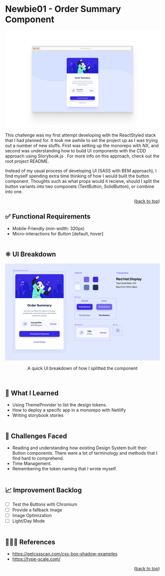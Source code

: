 # Newbie01 - Order Summary Component

![Screenshot of Challenge](./src/assets/readme-cover.png)

This challenge was my first attempt developing with the ReactStyled stack that I had planned for. It took me awhile to set the project up as I was trying out a number of new stuffs. First was setting up the monorepo with NX, and second was understanding how to build UI components with the CDD approach using Storybook.js . For more info on this approach, check out the root project README.

Instead of my usual process of developing UI (SASS with BEM approach), I find myself spending extra time thinking of how I would built the button component. Thoughts such as what props would it recieve, should I split the button variants into two componets (TextButton, SolidButton), or combine into one.

<p align="right">(<a href="#top">back to top</a>)</p>

## ✅ Functional Requirements

- Mobile-Friendly (min-width: 320px)
- Micro-interactions for Button [default, hover]
  <br/>
  <br/>

## ⚛️ UI Breakdown

![Screenshot of Challenge](./src/assets/readme-uiBreakdown.jpg)

<p align="center">A quick UI breakdown of how I splitted the component</p>
<br/>

## 🧠 What I Learned

- Using ThemeProvider to list the design tokens.
- How to deploy a specifc app in a monorepo with Netlilfy
- Writing storybook stories
  <br/>
  <br/>

## 🧗 Challenges Faced

- Reading and understanding how existing Design System built their Button components. There were a lot of terminology and methods that I find hard to comprehend.
- Time Management.
- Remembering the token naming that I wrote myself.
  <br/>
  <br/>

## 📈 Improvement Backlog

- [ ] Test the Buttons with Chromium
- [ ] Provide a fallback image
- [ ] Image Optimization
- [ ] Light/Day Mode
      <br/>
      <br/>

## 🙇🏻‍♂️ References

- https://getcssscan.com/css-box-shadow-examples
- https://type-scale.com/
<p align="right">(<a href="#top">back to top</a>)</p>
